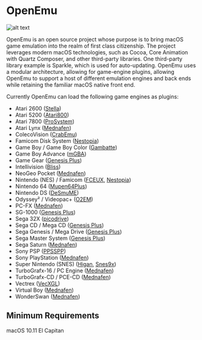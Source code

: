 OpenEmu
=======

![alt text](http://openemu.org/img/intro-md.png "OpenEmu Screenshot")

OpenEmu is an open source project whose purpose is to bring macOS game emulation into the realm of first class citizenship. The project leverages modern macOS technologies, such as Cocoa, Core Animation with Quartz Composer, and other third-party libraries. One third-party library example is Sparkle, which is used for auto-updating. OpenEmu uses a modular architecture, allowing for game-engine plugins, allowing OpenEmu to support a host of different emulation engines and back ends while retaining the familiar macOS native front end.

Currently OpenEmu can load the following game engines as plugins:

* Atari 2600 ([Stella](https://sourceforge.net/projects/stella/))
* Atari 5200 ([Atari800](https://sourceforge.net/projects/atari800/))
* Atari 7800 ([ProSystem](https://github.com/raz0red/wii7800))
* Atari Lynx ([Mednafen](https://mednafen.github.io/))
* ColecoVision ([CrabEmu](http://crabemu.sourceforge.net/))
* Famicom Disk System ([Nestopia](http://nestopia.sourceforge.net/))
* Game Boy / Game Boy Color ([Gambatte](https://github.com/sinamas/gambatte))
* Game Boy Advance ([mGBA](https://mgba.io/))
* Game Gear ([Genesis Plus](https://github.com/ekeeke/Genesis-Plus-GX))
* Intellivision ([Bliss](https://github.com/jeremiah-sypult/BlissEmu))
* NeoGeo Pocket ([Mednafen](https://mednafen.github.io/))
* Nintendo (NES) / Famicom ([FCEUX](https://sourceforge.net/projects/fceultra/), [Nestopia](http://nestopia.sourceforge.net/))
* Nintendo 64 ([Mupen64Plus](https://github.com/mupen64plus))
* Nintendo DS ([DeSmuME](http://desmume.org/))
* Odyssey² / Videopac+ ([O2EM](https://sourceforge.net/projects/o2em/))
* PC-FX ([Mednafen](https://mednafen.github.io/))
* SG-1000 ([Genesis Plus](https://github.com/ekeeke/Genesis-Plus-GX))
* Sega 32X ([picodrive](https://github.com/notaz/picodrive))
* Sega CD / Mega CD ([Genesis Plus](https://github.com/ekeeke/Genesis-Plus-GX))
* Sega Genesis / Mega Drive ([Genesis Plus](https://github.com/ekeeke/Genesis-Plus-GX))
* Sega Master System ([Genesis Plus](https://github.com/ekeeke/Genesis-Plus-GX))
* Sega Saturn ([Mednafen](https://mednafen.github.io/))
* Sony PSP ([PPSSPP](https://github.com/hrydgard/ppsspp))
* Sony PlayStation ([Mednafen](https://mednafen.github.io/))
* Super Nintendo (SNES) ([Higan](http://byuu.org/), [Snes9x](https://github.com/snes9xgit/snes9x))
* TurboGrafx-16 / PC Engine ([Mednafen](https://mednafen.github.io/))
* TurboGrafx-CD / PCE-CD ([Mednafen](https://mednafen.github.io/))
* Vectrex ([VecXGL](http://jum.pdroms.de/emulators/emul.html))
* Virtual Boy ([Mednafen](https://mednafen.github.io//))
* WonderSwan ([Mednafen](https://mednafen.github.io/))

Minimum Requirements
--------------------

macOS 10.11 El Capitan

